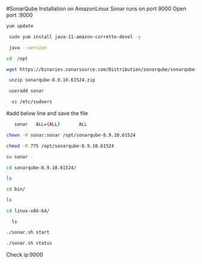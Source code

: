 #SonarQube Installation on AmazonLinux Sonar runs on port 9000
Open port :9000
```sh
yum update
```
```sh
 sudo yum install java-11-amazon-corretto-devel -y
```
```sh
 java --version
```    
```sh
cd  /opt
```
```sh
wget https://binaries.sonarsource.com/Distribution/sonarqube/sonarqube-8.9.10.61524.zip
```
```sh
 unzip sonarqube-8.9.10.61524.zip
```
```sh
 useradd sonar
```
```sh
  vi /etc/sudoers
```
#add below line and save the file
```sh
   sonar   ALL=(ALL)       ALL
```
```sh
chown -R sonar:sonar /opt/sonarqube-8.9.10.61524
```
```sh
chmod -R 775 /opt/sonarqube-8.9.10.61524
```
```sh
su sonar -
```
```sh
cd sonarqube-8.9.10.61524/
```
```sh
ls
```
```sh
cd bin/
```
```sh
ls
```
```sh
cd linux-x86-64/
```
      ls
```sh
./sonar.sh start
```
```sh
./sonar.sh status
```
Check ip:9000



